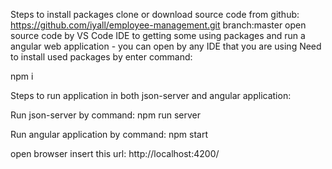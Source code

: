 
Steps to install packages
clone or download source code from github: https://github.com/iyall/employee-management.git branch:master
open source code by VS Code IDE to getting some using packages and run a angular web application - you can open by any IDE that you are using
Need to install used packages by enter command:

npm i

Steps to run application in both json-server and angular application:

Run json-server by command:
npm run server

Run angular application by command:
npm start

open browser insert this url:
http://localhost:4200/
